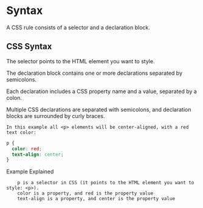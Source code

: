 # Syntax

A CSS rule consists of a selector and a declaration block.

## CSS Syntax
The selector points to the HTML element you want to style.

The declaration block contains one or more declarations separated by semicolons.

Each declaration includes a CSS property name and a value, separated by a colon.

Multiple CSS declarations are separated with semicolons, and declaration blocks are surrounded by curly braces.

```
In this example all <p> elements will be center-aligned, with a red text color:
```
```css
p {
  color: red;
  text-align: center;
}
```

Example Explained
```
    p is a selector in CSS (it points to the HTML element you want to style: <p>).
    color is a property, and red is the property value
    text-align is a property, and center is the property value
```

